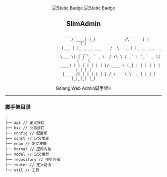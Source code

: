 <h1 align="center"></h1><div align="center">

![Static Badge](https://img.shields.io/badge/Language-golang-blue)
![Static Badge](https://img.shields.io/badge/Framework-gin-green)

## SlimAdmin

                             _____ _ _                       _           _
                            / ____| (_)             /\      | |         (_)
                           | (___ | |_ _ __ ___    /  \   __| |_ __ ___  _ _ __
                            \___ \| | | '_ ` _ \  / /\ \ / _` | '_ ` _ \| | '_ \
                            ____) | | | | | | | |/ ____ \ (_| | | | | | | | | | |
                           |_____/|_|_|_| |_| |_/_/    \_\__,_|_| |_| |_|_|_| |_|
             
Golang Web Admin脚手架🔥

---
</div>

### 脚手架目录
```
.
├── api // 定义接口
├── biz // 业务接口
├── config // 配置项
├── const // 定义常量
├── enum // 定义枚举
├── kernal // 应用内核
├── model // 定义模型
├── repository // 模型仓储
├── router // 定义路由
└── util // 工具 
```